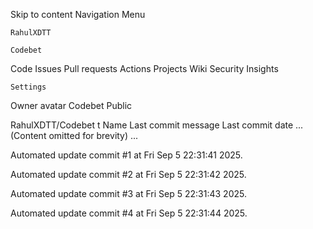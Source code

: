 Skip to content
Navigation Menu

    RahulXDTT

    Codebet

Code
Issues
Pull requests
Actions
Projects
Wiki
Security
Insights

    Settings

Owner avatar
Codebet
Public

RahulXDTT/Codebet
t
Name	Last commit message
	Last commit date
... (Content omitted for brevity) ...


Automated update commit #1 at Fri Sep  5 22:31:41 2025.

Automated update commit #2 at Fri Sep  5 22:31:42 2025.

Automated update commit #3 at Fri Sep  5 22:31:43 2025.

Automated update commit #4 at Fri Sep  5 22:31:44 2025.